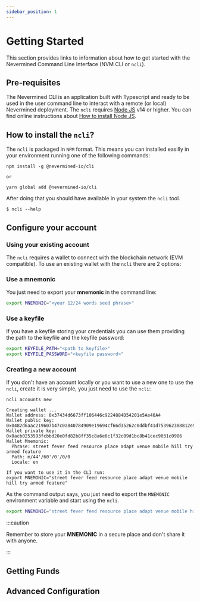 ```yaml
---
sidebar_position: 1
---
```


# Getting Started

This section provides links to information about how to get started with the Nevermined Command Line Interface (NVM CLI or `ncli`).

## Pre-requisites

The Nevermined CLI is an application built with Typescript and ready to be used in the user command line to interact with a remote (or local) Nevermined deployment.
The `ncli` requires [Node JS](https://nodejs.org/) v14 or higher. You can find online instructions about [How to install Node JS](https://nodejs.dev/learn/how-to-install-nodejs).


## How to install the `ncli`?

The `ncli` is packaged in `NPM` format. This means you can installed easilly in your environment running one of the following commands:

```
npm install -g @nevermined-io/cli

or

yarn global add @nevermined-io/cli
```

After doing that you should have available in your system the `ncli` tool.

```
$ ncli --help
```

## Configure your account

### Using your existing account

The `ncli` requires a wallet to connect with the blockchain network (EVM compatible). To use an existing wallet with the `ncli` there are 2 options:

### Use a mnemonic

You just need to export your **mnemonic** in the command line:

```bash
export MNEMONIC="<your 12/24 words seed phrase>"
```

### Use a keyfile

If you have a keyfile storing your credentials you can use them providing the path to the keyfile and the keyfile password:

```bash
export KEYFILE_PATH="<path to keyfile>"
export KEYFILE_PASSWORD="<keyfile password>"
```

### Creating a new account

If you don't have an account locally or you want to use a new one to use the `ncli`, create it is very simple, you just need to use the `ncli`:

```
ncli accounts new

Creating wallet ...
Wallet address: 0x37434d6673ff106446c9224884D54201e5Ae46A4
Wallet public key: 0x0482d6aac219607b47c0a840784909e19694cf66d35262c0ddbf41d753962388812e5394e083a0c54bce10282b6ec0fd86be7f77d296868184e6fd999c4c1fa7e6
Wallet private key: 0x0acb0253593fcbbd20e0fd82b8ff35c8a6e6c1f32c09d1bc8b41cec9031c0986
Wallet Mnemonic:
  Phrase: street fever feed resource place adapt venue mobile hill try armed feature
  Path: m/44'/60'/0'/0/0
  Locale: en

If you want to use it in the CLI run:
export MNEMONIC="street fever feed resource place adapt venue mobile hill try armed feature"
```

As the command output says, you just need to export the `MNEMONIC` environment variable and start using the `ncli`.

```bash
export MNEMONIC="street fever feed resource place adapt venue mobile hill try armed feature"
```

:::caution

Remember to store your **MNEMONIC** in a secure place and don't share it with anyone.

:::


## Getting Funds



## Advanced Configuration

